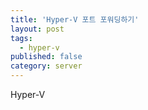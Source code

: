 ```yaml
---
title: 'Hyper-V 포트 포워딩하기'
layout: post
tags:
  - hyper-v
published: false
category: server
---
```

Hyper-V